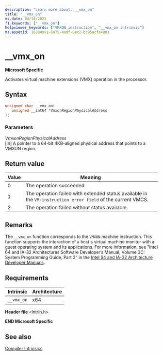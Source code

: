 ```yaml
---
description: "Learn more about: __vmx_on"
title: "__vmx_on"
ms.date: 04/14/2022
f1_keywords: ["__vmx_on"]
helpviewer_keywords: ["VMXON instruction", "__vmx_on intrinsic"]
ms.assetid: 16804991-6a75-4adf-8ec2-bc95acfa4801
---
```

# __vmx_on

**Microsoft Specific**

Activates virtual machine extensions (VMX) operation in the processor.

## Syntax

```C
unsigned char __vmx_on(
   unsigned __int64 *VmxonRegionPhysicalAddress
);
```

### Parameters

*VmxonRegionPhysicalAddress*\
[in] A pointer to a 64-bit 4KB-aligned physical address that points to a VMXON region.

## Return value

|Value|Meaning|
|-----------|-------------|
|0|The operation succeeded.|
|1|The operation failed with extended status available in the `VM-instruction error field` of the current VMCS.|
|2|The operation failed without status available.|

## Remarks

The `__vmx_on` function corresponds to the `VMXON` machine instruction. This function supports the interaction of a host's virtual machine monitor with a guest operating system and its applications. For more information, see "Intel 64 and IA-32 Architectures Software Developer’s Manual, Volume 3C: System Programming Guide, Part 3" in the [Intel 64 and IA-32 Architecture Developer Manuals](https://www.intel.com/content/www/us/en/developer/articles/technical/intel-sdm.html).

## Requirements

|Intrinsic|Architecture|
|---------------|------------------|
|`__vmx_on`|x64|

**Header file** \<intrin.h>

**END Microsoft Specific**

## See also

[Compiler intrinsics](../intrinsics/compiler-intrinsics.md)
